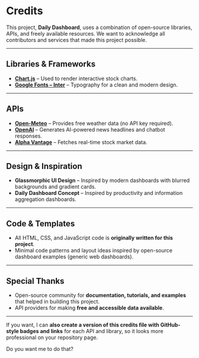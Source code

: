 
# Credits

This project, **Daily Dashboard**, uses a combination of open-source libraries, APIs, and freely available resources. We want to acknowledge all contributors and services that made this project possible.

---

## Libraries & Frameworks

* **[Chart.js](https://www.chartjs.org/)** – Used to render interactive stock charts.
* **[Google Fonts – Inter](https://fonts.google.com/specimen/Inter)** – Typography for a clean and modern design.

---

## APIs

* **[Open-Meteo](https://open-meteo.com/)** – Provides free weather data (no API key required).
* **[OpenAI](https://openai.com/)** – Generates AI-powered news headlines and chatbot responses.
* **[Alpha Vantage](https://www.alphavantage.co/)** – Fetches real-time stock market data.

---

## Design & Inspiration

* **Glassmorphic UI Design** – Inspired by modern dashboards with blurred backgrounds and gradient cards.
* **Daily Dashboard Concept** – Inspired by productivity and information aggregation dashboards.

---

## Code & Templates

* All HTML, CSS, and JavaScript code is **originally written for this project**.
* Minimal code patterns and layout ideas inspired by open-source dashboard examples (generic web dashboards).

---

## Special Thanks

* Open-source community for **documentation, tutorials, and examples** that helped in building this project.
* API providers for making **free and accessible data available**.

---


If you want, I can **also create a version of this credits file with GitHub-style badges and links** for each API and library, so it looks more professional on your repository page.

Do you want me to do that?

